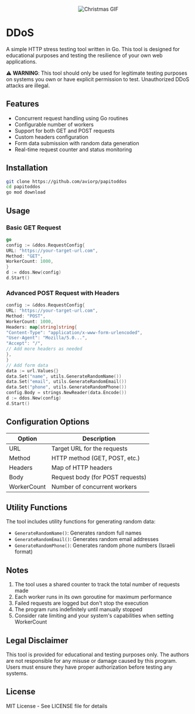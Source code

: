 <p align="center">
  <img src="https://i.makeagif.com/media/12-24-2015/f63iKm.gif" alt="Christmas GIF"/>
</p>

# DDoS

A simple HTTP stress testing tool written in Go. This tool is designed for educational purposes and testing the resilience of your own web applications.

⚠️ **WARNING**: This tool should only be used for legitimate testing purposes on systems you own or have explicit permission to test. Unauthorized DDoS attacks are illegal.

## Features

- Concurrent request handling using Go routines
- Configurable number of workers
- Support for both GET and POST requests
- Custom headers configuration
- Form data submission with random data generation
- Real-time request counter and status monitoring

## Installation

```bash
git clone https://github.com/aviorp/papitoddos
cd papitoddos
go mod download
```

## Usage

### Basic GET Request

```go
go
config := &ddos.RequestConfig{
URL: "https://your-target-url.com",
Method: "GET",
WorkerCount: 1000,
}
d := ddos.New(config)
d.Start()
```

### Advanced POST Request with Headers

```go
config := &ddos.RequestConfig{
URL: "https://your-target-url.com",
Method: "POST",
WorkerCount: 1000,
Headers: map[string]string{
"Content-Type": "application/x-www-form-urlencoded",
"User-Agent": "Mozilla/5.0...",
"Accept": "/",
// Add more headers as needed
},
}
// Add form data
data := url.Values{}
data.Set("name", utils.GenerateRandomName())
data.Set("email", utils.GenerateRandomEmail())
data.Set("phone", utils.GenerateRandomPhone())
config.Body = strings.NewReader(data.Encode())
d := ddos.New(config)
d.Start()

```

## Configuration Options

| Option      | Description                      |
| ----------- | -------------------------------- |
| URL         | Target URL for the requests      |
| Method      | HTTP method (GET, POST, etc.)    |
| Headers     | Map of HTTP headers              |
| Body        | Request body (for POST requests) |
| WorkerCount | Number of concurrent workers     |

## Utility Functions

The tool includes utility functions for generating random data:

- `GenerateRandomName()`: Generates random full names
- `GenerateRandomEmail()`: Generates random email addresses
- `GenerateRandomPhone()`: Generates random phone numbers (Israeli format)

## Notes

1. The tool uses a shared counter to track the total number of requests made
2. Each worker runs in its own goroutine for maximum performance
3. Failed requests are logged but don't stop the execution
4. The program runs indefinitely until manually stopped
5. Consider rate limiting and your system's capabilities when setting WorkerCount

## Legal Disclaimer

This tool is provided for educational and testing purposes only. The authors are not responsible for any misuse or damage caused by this program. Users must ensure they have proper authorization before testing any systems.

## License

MIT License - See LICENSE file for details
